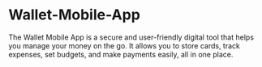 # Wallet-Mobile-App
The Wallet Mobile App is a secure and user-friendly digital tool that helps you manage your money on the go. It allows you to store cards, track expenses, set budgets, and make payments easily, all in one place.
